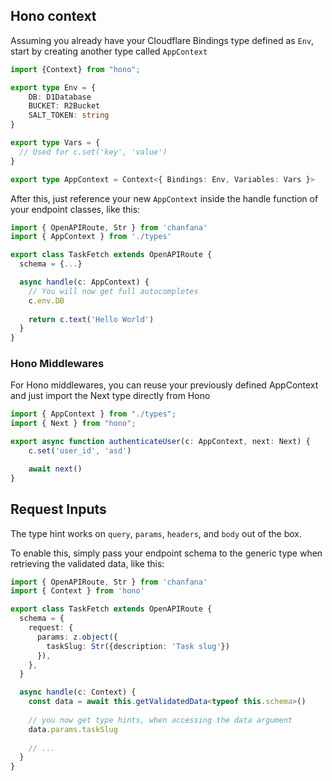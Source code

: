 ## Hono context

Assuming you already have your Cloudflare Bindings type defined as `Env`, start by creating another type called
`AppContext`

```ts
import {Context} from "hono";

export type Env = {
    DB: D1Database
    BUCKET: R2Bucket
    SALT_TOKEN: string
}

export type Vars = {
  // Used for c.set('key', 'value')
}

export type AppContext = Context<{ Bindings: Env, Variables: Vars }>
```

After this, just reference your new `AppContext` inside the handle function of your endpoint classes, like this:
```ts
import { OpenAPIRoute, Str } from 'chanfana'
import { AppContext } from './types'

export class TaskFetch extends OpenAPIRoute {
  schema = {...}

  async handle(c: AppContext) {
    // You will now get full autocompletes
    c.env.DB
    
    return c.text('Hello World')
  }
}
```

### Hono Middlewares

For Hono middlewares, you can reuse your previously defined AppContext and just import the Next type directly from Hono
```ts
import { AppContext } from "./types";
import { Next } from "hono";

export async function authenticateUser(c: AppContext, next: Next) {
    c.set('user_id', 'asd')

    await next()
}
```

## Request Inputs

The type hint works on `query`, `params`, `headers`, and `body` out of the box. 

To enable this, simply pass your endpoint schema to the generic type when retrieving the validated data, like this:

```ts hl_lines="17"
import { OpenAPIRoute, Str } from 'chanfana'
import { Context } from 'hono'

export class TaskFetch extends OpenAPIRoute {
  schema = {
    request: {
      params: z.object({
        taskSlug: Str({description: 'Task slug'})
      }),
    },
  }

  async handle(c: Context) {
    const data = await this.getValidatedData<typeof this.schema>()
    
    // you now get type hints, when accessing the data argument
    data.params.taskSlug
    
    // ...
  }
}
```
